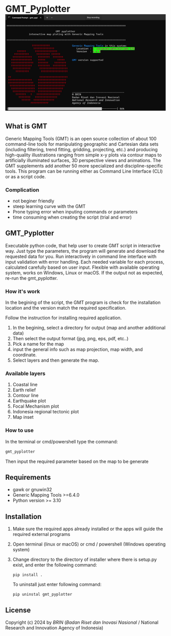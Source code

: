 # GMT_Pyplotter![1727945891061](image/README/1727945891061.png)

## What is GMT

Generic Mapping Tools (GMT) is an open source collection of about 100 command-line tools for manipulating geographic and Cartesian data sets (including filtering, trend fitting, gridding, projecting, etc.) and producing high-quality illustrations ranging from simple x-y plots via contour maps to artificially illuminated surfaces, 3D perspective views and animations. The GMT supplements add another 50 more specialized and discipline-specific tools. This program can be running either as Command Line Interface (CLI) or as a script code.

### Complication

* not beginer friendly
* steep learning curve with the GMT
* Prone typing error when inputing commands or parameters
* time consuming when creating the script (trial and error)

## GMT_Pyplotter

Executable python code, that help user to create GMT script in interactive way. Just type the parameters, the program will generate and download the requested data for you. Run interactively in command line interface with input validation with error handling. Each needed variable for each process, calculated carefully based on user input. Flexible with available operating system, works on Windows, Linux or macOS. If the output not as expected, re-run the gmt_pyplotter.

### How it's work

In the begining of the script, the GMT program is check for the installation location and the version match the required specification.

Follow the instruction for installing required application.

1. In the begining, select a directory for output (map and another additional data)
2. Then select the output format (jpg, png, eps, pdf, etc..)
3. Pick a name for the map
4. input the general info such as map projection, map width, and coordinate.
5. Select layers and then generate the map.

### Available layers

1. Coastal line
2. Earth relief
3. Contour line
4. Earthquake plot
5. Focal Mechanism plot
6. Indonesia regional tectonic plot
7. Map inset

### How to use

In the terminal or cmd/powershell type the command:

```python
gmt_pyplotter
```

Then input the required parameter based on the map to be generate

## Requirements

* gawk or gnuwin32
* Generic Mapping Tools >=6.4.0
* Python version >= 3.10

## Installation

1. Make sure the required apps already installed or the apps will guide the required external programs
2. Open terminal (linux or macOS) or cmd / powershell (Windows operating system)
3. Change directory to the directory of  installer where there is setup.py exist,  and enter the following command:

   ```
   pip install .
   ```

   To uninstall just enter following command:

   ```
   pip uninstal gmt_pyplotter
   ```

## License

Copyright (c) 2024 by *BRIN* (*Badan Riset dan Inovasi Nasional* / National Research and Innovation Agency of Indonesia)
